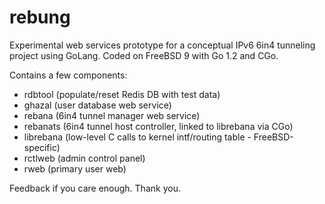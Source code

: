 rebung
======

Experimental web services prototype for a conceptual IPv6 6in4 tunneling project using GoLang. Coded on FreeBSD 9 with Go 1.2 and CGo.

Contains a few components:
- rdbtool (populate/reset Redis DB with test data)
- ghazal (user database web service)
- rebana (6in4 tunnel manager web service)
- rebanats (6in4 tunnel host controller, linked to librebana via CGo)
- librebana (low-level C calls to kernel intf/routing table - FreeBSD-specific)
- rctlweb (admin control panel)
- rweb (primary user web)

Feedback if you care enough. Thank you.
